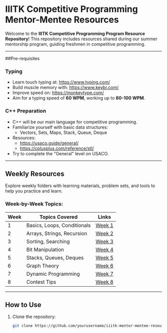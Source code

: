 # IIITK Competitive Programming Mentor-Mentee Resources

Welcome to the **IIITK Competitive Programming Program Resource Repository**! This repository includes resources shared during our summer mentorship program, guiding freshmen in competitive programming.

---

##Pre-requisites

### Typing
- Learn touch typing at: <https://www.typing.com/>
- Build muscle memory with: <https://www.keybr.com/>
- Improve speed on: <https://monkeytype.com/>
- Aim for a typing speed of **60 WPM**, working up to **80-100 WPM**.

### C++ Preparation
- C++ will be our main language for competitive programming.
- Familiarize yourself with basic data structures:
  - Vectors, Sets, Maps, Stack, Queue, Deque
- Resources:
  - <https://usaco.guide/general/>
  - <https://cplusplus.com/reference/stl/>
- Try to complete the "General" level on USACO.

---

## Weekly Resources

Explore weekly folders with learning materials, problem sets, and tools to help you practice and learn.

### Week-by-Week Topics:
| Week | Topics Covered | Links |
|------|----------------|-------|
| 1    | Basics, Loops, Conditionals | [Week 1](./week-1) |
| 2    | Arrays, Strings, Recursion | [Week 2](./week-2) |
| 3    | Sorting, Searching | [Week 3](./week-3) |
| 4    | Bit Manipulation | [Week 4](./week-4) |
| 5    | Stacks, Queues, Deques | [Week 5](./week-5) |
| 6    | Graph Theory | [Week 6](./week-6) |
| 7    | Dynamic Programming | [Week 7](./week-7) |
| 8    | Contest Tips | [Week 8](./week-8) |

---

## How to Use

1. Clone the repository:  
   ```bash
   git clone https://github.com/yourusername/iiitk-mentor-mentee-resources.git
